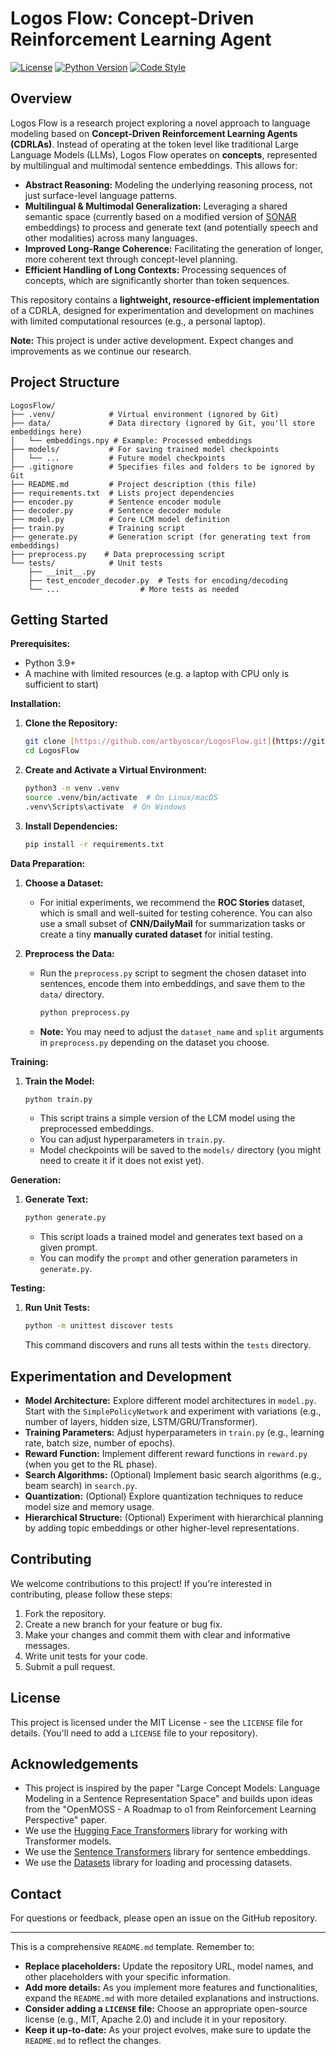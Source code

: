 # Logos Flow: Concept-Driven Reinforcement Learning Agent

[![License](https://img.shields.io/badge/License-MIT-blue.svg)](https://opensource.org/licenses/MIT)
[![Python Version](https://img.shields.io/badge/Python-3.9+-blue.svg)](https://www.python.org/downloads/)
[![Code Style](https://img.shields.io/badge/code%20style-black-000000.svg)](https://github.com/psf/black)

## Overview

Logos Flow is a research project exploring a novel approach to language modeling based on **Concept-Driven Reinforcement Learning Agents (CDRLAs)**. Instead of operating at the token level like traditional Large Language Models (LLMs), Logos Flow operates on **concepts**, represented by multilingual and multimodal sentence embeddings. This allows for:

*   **Abstract Reasoning:** Modeling the underlying reasoning process, not just surface-level language patterns.
*   **Multilingual & Multimodal Generalization:** Leveraging a shared semantic space (currently based on a modified version of [SONAR](https://github.com/facebookresearch/SONAR) embeddings) to process and generate text (and potentially speech and other modalities) across many languages.
*   **Improved Long-Range Coherence:** Facilitating the generation of longer, more coherent text through concept-level planning.
*   **Efficient Handling of Long Contexts:** Processing sequences of concepts, which are significantly shorter than token sequences.

This repository contains a **lightweight, resource-efficient implementation** of a CDRLA, designed for experimentation and development on machines with limited computational resources (e.g., a personal laptop).

**Note:** This project is under active development. Expect changes and improvements as we continue our research.

## Project Structure

```
LogosFlow/
├── .venv/            # Virtual environment (ignored by Git)
├── data/             # Data directory (ignored by Git, you'll store embeddings here)
│   └── embeddings.npy # Example: Processed embeddings
├── models/           # For saving trained model checkpoints
│   └── ...           # Future model checkpoints
├── .gitignore        # Specifies files and folders to be ignored by Git
├── README.md         # Project description (this file)
├── requirements.txt  # Lists project dependencies
├── encoder.py        # Sentence encoder module
├── decoder.py        # Sentence decoder module
├── model.py          # Core LCM model definition
├── train.py          # Training script
├── generate.py       # Generation script (for generating text from embeddings)
├── preprocess.py    # Data preprocessing script
└── tests/            # Unit tests
    ├── __init__.py
    ├── test_encoder_decoder.py  # Tests for encoding/decoding
    └── ...                  # More tests as needed
```

## Getting Started

**Prerequisites:**

*   Python 3.9+
*   A machine with limited resources (e.g. a laptop with CPU only is sufficient to start)

**Installation:**

1.  **Clone the Repository:**

    ```bash
    git clone [https://github.com/artbyoscar/LogosFlow.git](https://github.com/artbyoscar/LogosFlow.git)  # Replace with your repository URL
    cd LogosFlow
    ```

2.  **Create and Activate a Virtual Environment:**

    ```bash
    python3 -m venv .venv
    source .venv/bin/activate  # On Linux/macOS
    .venv\Scripts\activate  # On Windows
    ```

3.  **Install Dependencies:**

    ```bash
    pip install -r requirements.txt
    ```

**Data Preparation:**

1.  **Choose a Dataset:**
    *   For initial experiments, we recommend the **ROC Stories** dataset, which is small and well-suited for testing coherence. You can also use a small subset of **CNN/DailyMail** for summarization tasks or create a tiny **manually curated dataset** for initial testing.

2.  **Preprocess the Data:**
    *   Run the `preprocess.py` script to segment the chosen dataset into sentences, encode them into embeddings, and save them to the `data/` directory.
        ```bash
        python preprocess.py
        ```
    *   **Note:** You may need to adjust the `dataset_name` and `split` arguments in `preprocess.py` depending on the dataset you choose.

**Training:**

1.  **Train the Model:**

    ```bash
    python train.py
    ```

    *   This script trains a simple version of the LCM model using the preprocessed embeddings.
    *   You can adjust hyperparameters in `train.py`.
    *   Model checkpoints will be saved to the `models/` directory (you might need to create it if it does not exist yet).

**Generation:**

1.  **Generate Text:**

    ```bash
    python generate.py
    ```

    *   This script loads a trained model and generates text based on a given prompt.
    *   You can modify the `prompt` and other generation parameters in `generate.py`.

**Testing:**

1.  **Run Unit Tests:**

    ```bash
    python -m unittest discover tests
    ```
    This command discovers and runs all tests within the `tests` directory.

## Experimentation and Development

*   **Model Architecture:** Explore different model architectures in `model.py`. Start with the `SimplePolicyNetwork` and experiment with variations (e.g., number of layers, hidden size, LSTM/GRU/Transformer).
*   **Training Parameters:** Adjust hyperparameters in `train.py` (e.g., learning rate, batch size, number of epochs).
*   **Reward Function:** Implement different reward functions in `reward.py` (when you get to the RL phase).
*   **Search Algorithms:** (Optional) Implement basic search algorithms (e.g., beam search) in `search.py`.
*   **Quantization:** (Optional) Explore quantization techniques to reduce model size and memory usage.
*   **Hierarchical Structure:** (Optional) Experiment with hierarchical planning by adding topic embeddings or other higher-level representations.

## Contributing

We welcome contributions to this project! If you're interested in contributing, please follow these steps:

1.  Fork the repository.
2.  Create a new branch for your feature or bug fix.
3.  Make your changes and commit them with clear and informative messages.
4.  Write unit tests for your code.
5.  Submit a pull request.

## License

This project is licensed under the MIT License - see the `LICENSE` file for details. (You'll need to add a `LICENSE` file to your repository).

## Acknowledgements

*   This project is inspired by the paper "Large Concept Models: Language Modeling in a Sentence Representation Space" and builds upon ideas from the "OpenMOSS - A Roadmap to o1 from Reinforcement Learning Perspective" paper.
*   We use the [Hugging Face Transformers](https://huggingface.co/transformers/) library for working with Transformer models.
*   We use the [Sentence Transformers](https://www.sbert.net/) library for sentence embeddings.
*   We use the [Datasets](https://huggingface.co/docs/datasets/) library for loading and processing datasets.

## Contact

For questions or feedback, please open an issue on the GitHub repository.

---

This is a comprehensive `README.md` template. Remember to:

*   **Replace placeholders:** Update the repository URL, model names, and other placeholders with your specific information.
*   **Add more details:** As you implement more features and functionalities, expand the `README.md` with more detailed explanations and instructions.
*   **Consider adding a `LICENSE` file:** Choose an appropriate open-source license (e.g., MIT, Apache 2.0) and include it in your repository.
*   **Keep it up-to-date:** As your project evolves, make sure to update the `README.md` to reflect the changes.
